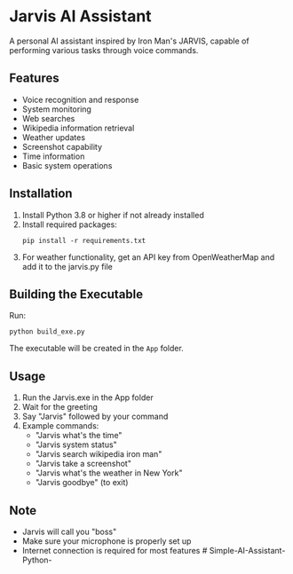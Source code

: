# Jarvis AI Assistant

A personal AI assistant inspired by Iron Man's JARVIS, capable of performing various tasks through voice commands.

## Features

- Voice recognition and response
- System monitoring
- Web searches
- Wikipedia information retrieval
- Weather updates
- Screenshot capability
- Time information
- Basic system operations

## Installation

1. Install Python 3.8 or higher if not already installed
2. Install required packages:
   ```
   pip install -r requirements.txt
   ```
3. For weather functionality, get an API key from OpenWeatherMap and add it to the jarvis.py file

## Building the Executable

Run:

```
python build_exe.py
```

The executable will be created in the `App` folder.

## Usage

1. Run the Jarvis.exe in the App folder
2. Wait for the greeting
3. Say "Jarvis" followed by your command
4. Example commands:
   - "Jarvis what's the time"
   - "Jarvis system status"
   - "Jarvis search wikipedia iron man"
   - "Jarvis take a screenshot"
   - "Jarvis what's the weather in New York"
   - "Jarvis goodbye" (to exit)

## Note

- Jarvis will call you "boss"
- Make sure your microphone is properly set up
- Internet connection is required for most features
#   S i m p l e - A I - A s s i s t a n t - P y t h o n -  
 